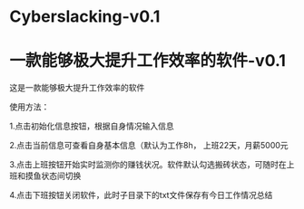 # Cyberslacking-v0.1
# 一款能够极大提升工作效率的软件-v0.1


这是一款能够极大提升工作效率的软件

使用方法：

1.点击初始化信息按钮，根据自身情况输入信息

2.点击当前信息可查看自身基本信息（默认为工作8h， 上班22天，月薪5000元

3.点击上班按钮开始实时监测你的赚钱状况。软件默认勾选搬砖状态，可随时在上班和摸鱼状态间切换

4.点击下班按钮关闭软件，此时子目录下的txt文件保存有今日工作情况总结
